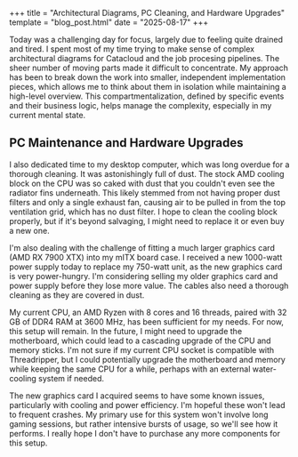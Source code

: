 +++
title = "Architectural Diagrams, PC Cleaning, and Hardware Upgrades"
template = "blog_post.html"
date = "2025-08-17"
+++

Today was a challenging day for focus, largely due to feeling quite drained and tired. I spent most of my time trying to make sense of complex architectural diagrams for Catacloud and the job procesing pipelines. The sheer number of moving parts made it difficult to concentrate. My approach has been to break down the work into smaller, independent implementation pieces, which allows me to think about them in isolation while maintaining a high-level overview. This compartmentalization, defined by specific events and their business logic, helps manage the complexity, especially in my current mental state.

## PC Maintenance and Hardware Upgrades

I also dedicated time to my desktop computer, which was long overdue for a thorough cleaning. It was astonishingly full of dust. The stock AMD cooling block on the CPU was so caked with dust that you couldn't even see the radiator fins underneath. This likely stemmed from not having proper dust filters and only a single exhaust fan, causing air to be pulled in from the top ventilation grid, which has no dust filter. I hope to clean the cooling block properly, but if it's beyond salvaging, I might need to replace it or even buy a new one.

I'm also dealing with the challenge of fitting a much larger graphics card (AMD RX 7900 XTX) into my mITX board case. I received a new 1000-watt power supply today to replace my 750-watt unit, as the new graphics card is very power-hungry. I'm considering selling my older graphics card and power supply before they lose more value. The cables also need a thorough cleaning as they are covered in dust.

My current CPU, an AMD Ryzen with 8 cores and 16 threads, paired with 32 GB of DDR4 RAM at 3600 MHz, has been sufficient for my needs. For now, this setup will remain. In the future, I might need to upgrade the motherboard, which could lead to a cascading upgrade of the CPU and memory sticks. I'm not sure if my current CPU socket is compatible with Threadripper, but I could potentially upgrade the motherboard and memory while keeping the same CPU for a while, perhaps with an external water-cooling system if needed.

The new graphics card I acquired seems to have some known issues, particularly with cooling and power efficiency. I'm hopeful these won't lead to frequent crashes. My primary use for this system won't involve long gaming sessions, but rather intensive bursts of usage, so we'll see how it performs. I really hope I don't have to purchase any more components for this setup.

